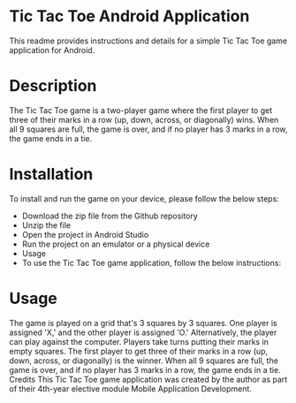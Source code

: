 # Tic Tac Toe Android Application
This readme provides instructions and details for a simple Tic Tac Toe game application for Android.

# Description
The Tic Tac Toe game is a two-player game where the first player to get three of their marks in a row (up, down, across, or diagonally) wins. When all 9 squares are full, the game is over, and if no player has 3 marks in a row, the game ends in a tie.

# Installation
To install and run the game on your device, please follow the below steps:

* Download the zip file from the Github repository
* Unzip the file
* Open the project in Android Studio
* Run the project on an emulator or a physical device
* Usage
* To use the Tic Tac Toe game application, follow the below instructions:

# Usage
The game is played on a grid that's 3 squares by 3 squares.
One player is assigned 'X,' and the other player is assigned 'O.' Alternatively, the player can play against the computer.
Players take turns putting their marks in empty squares.
The first player to get three of their marks in a row (up, down, across, or diagonally) is the winner.
When all 9 squares are full, the game is over, and if no player has 3 marks in a row, the game ends in a tie.
Credits
This Tic Tac Toe game application was created by the author as part of their 4th-year elective module Mobile Application Development.


